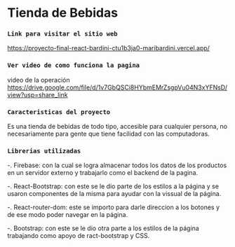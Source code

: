 # Tienda de Bebidas

### `Link para visitar el sitio web`

https://proyecto-final-react-bardini-ctu1b3ja0-maribardini.vercel.app/

### `Ver video de como funciona la pagina` 

video de la operación https://drive.google.com/file/d/1v7GbQSCi8HYbmEMrZsgpVu04N3xYFNsD/view?usp=share_link

### `Caracteristicas del proyecto`

Es una tienda de bebidas de todo tipo, accesible para cualquier persona, no necesariamente para gente que tiene facilidad con las computadoras.

### `Librerias utilizadas`

-. Firebase: con la cual se logra almacenar todos los datos de los productos en un servidor externo y trabajarlo como el backend de la pagina.

-. React-Bootstrap: con este se le dio parte de los estilos a la página y se usaron componentes de la misma para ayudar con la vissual de la página.

-. React-router-dom: este se importo para darle direccion a los botones y de ese modo poder navegar en la página.

-. Bootstrap: con este se le dio otra parte a los estilos de la página trabajando como apoyo de ract-bootstrap y CSS.
